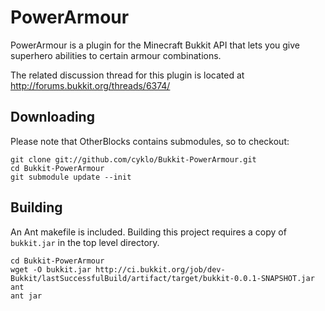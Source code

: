 PowerArmour
===========

PowerArmour is a plugin for the Minecraft Bukkit API that lets you
give superhero abilities to certain armour combinations.

The related discussion thread for this plugin is located at
<http://forums.bukkit.org/threads/6374/>

Downloading
-----------

Please note that OtherBlocks contains submodules, so to checkout:

    git clone git://github.com/cyklo/Bukkit-PowerArmour.git
    cd Bukkit-PowerArmour
    git submodule update --init

Building
--------

An Ant makefile is included. Building this project requires a copy of
`bukkit.jar` in the top level directory.

    cd Bukkit-PowerArmour
    wget -O bukkit.jar http://ci.bukkit.org/job/dev-Bukkit/lastSuccessfulBuild/artifact/target/bukkit-0.0.1-SNAPSHOT.jar
    ant
    ant jar